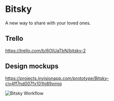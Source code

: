 # Bitsky
A new way to share with your loved ones.

## Trello
https://trello.com/b/6OIUaTbN/bitsky-2

## Design mockups
https://projects.invisionapp.com/prototype/Bitsky-cjy4ff7nd007fx101hj89xmiq

![Bitsky Workflow](https://i.imgur.com/Q3vKyOx.png)
